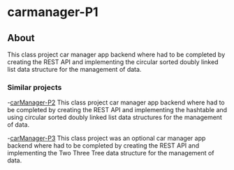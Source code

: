 # carmanager-P1

## About
 This class project car manager app backend where had to be completed by creating the REST API and implementing the circular sorted doubly linked list data structure for the management of data.

### Similar projects
 -[carManager-P2](https://github.com/Fernando1929/carmanager-P2.git) This class project car manager app backend where had to be completed by creating the REST API and implementing the hashtable and using circular sorted doubly linked list data structures for the management of data.

-[carManager-P3](https://github.com/Fernando1929/carManager-P3.git) This class project was an optional car manager app backend where had to be completed by creating the REST API and implementing the Two Three Tree data structure for the management of data.



